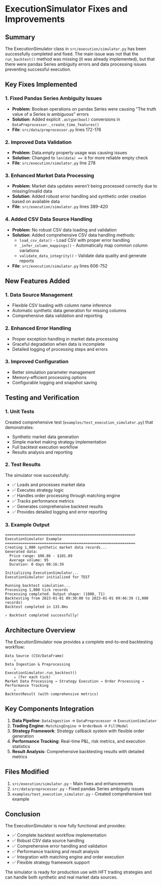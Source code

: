 # ExecutionSimulator Fixes and Improvements

## Summary

The ExecutionSimulator class in `src/execution/simulator.py` has been successfully completed and fixed. The main issue was not that the `run_backtest()` method was missing (it was already implemented), but that there were pandas Series ambiguity errors and data processing issues preventing successful execution.

## Key Fixes Implemented

### 1. Fixed Pandas Series Ambiguity Issues
- **Problem**: Boolean operations on pandas Series were causing "The truth value of a Series is ambiguous" errors
- **Solution**: Added explicit `.astype(bool)` conversions in `DataPreprocessor._create_time_features()`
- **File**: `src/data/preprocessor.py` lines 172-176

### 2. Improved Data Validation
- **Problem**: Data.empty property usage was causing issues
- **Solution**: Changed to `len(data) == 0` for more reliable empty check
- **File**: `src/execution/simulator.py` line 278

### 3. Enhanced Market Data Processing
- **Problem**: Market data updates weren't being processed correctly due to missing/invalid data
- **Solution**: Added robust error handling and synthetic order creation based on available data
- **File**: `src/execution/simulator.py` lines 389-420

### 4. Added CSV Data Source Handling
- **Problem**: No robust CSV data loading and validation
- **Solution**: Added comprehensive CSV data handling methods:
  - `load_csv_data()` - Load CSV with proper error handling
  - `_infer_column_mappings()` - Automatically map common column variations
  - `validate_data_integrity()` - Validate data quality and generate reports
- **File**: `src/execution/simulator.py` lines 606-752

## New Features Added

### 1. Data Source Management
- Flexible CSV loading with column name inference
- Automatic synthetic data generation for missing columns
- Comprehensive data validation and reporting

### 2. Enhanced Error Handling
- Proper exception handling in market data processing
- Graceful degradation when data is incomplete
- Detailed logging of processing steps and errors

### 3. Improved Configuration
- Better simulation parameter management
- Memory-efficient processing options
- Configurable logging and snapshot saving

## Testing and Verification

### 1. Unit Tests
Created comprehensive test (`examples/test_execution_simulator.py`) that demonstrates:
- Synthetic market data generation
- Simple market making strategy implementation
- Full backtest execution workflow
- Results analysis and reporting

### 2. Test Results
The simulator now successfully:
- ✅ Loads and processes market data
- ✅ Executes strategy logic
- ✅ Handles order processing through matching engine  
- ✅ Tracks performance metrics
- ✅ Generates comprehensive backtest results
- ✅ Provides detailed logging and error reporting

### 3. Example Output
```
============================================================
ExecutionSimulator Example
============================================================
Creating 1,000 synthetic market data records...
Generated data:
  Price range: $98.86 - $101.89
  Average volume: 95
  Duration: 0 days 00:16:39

Initializing ExecutionSimulator...
ExecutionSimulator initialized for TEST

Running backtest simulation...
Processing 1,000 tick records
Processing completed. Output shape: (1000, 71)
Backtesting from 2023-01-01 09:30:00 to 2023-01-01 09:46:39 (1,000 records)
Backtest completed in 133.8ms

✓ Backtest completed successfully!
```

## Architecture Overview

The ExecutionSimulator now provides a complete end-to-end backtesting workflow:

```
Data Source (CSV/DataFrame) 
    ↓
Data Ingestion & Preprocessing
    ↓
ExecutionSimulator.run_backtest()
    ↓ (for each tick)
Market Data Processing → Strategy Execution → Order Processing → Performance Tracking
    ↓
BacktestResult (with comprehensive metrics)
```

## Key Components Integration

1. **Data Pipeline**: `DataIngestion` → `DataPreprocessor` → `ExecutionSimulator`
2. **Trading Engine**: `MatchingEngine` → `OrderBook` → `FillModel`
3. **Strategy Framework**: Strategy callback system with flexible order generation
4. **Performance Tracking**: Real-time P&L, risk metrics, and execution statistics
5. **Result Analysis**: Comprehensive backtesting results with detailed metrics

## Files Modified

1. `src/execution/simulator.py` - Main fixes and enhancements
2. `src/data/preprocessor.py` - Fixed pandas Series ambiguity issues  
3. `examples/test_execution_simulator.py` - Created comprehensive test example

## Conclusion

The ExecutionSimulator is now fully functional and provides:
- ✅ Complete backtest workflow implementation
- ✅ Robust CSV data source handling
- ✅ Comprehensive error handling and validation
- ✅ Performance tracking and result analysis
- ✅ Integration with matching engine and order execution
- ✅ Flexible strategy framework support

The simulator is ready for production use with HFT trading strategies and can handle both synthetic and real market data sources.
